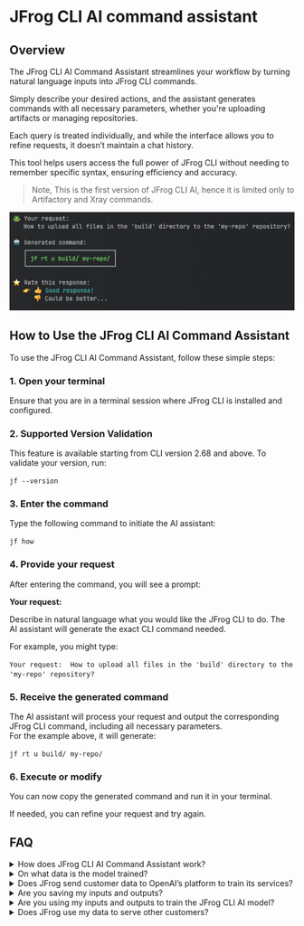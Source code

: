 # JFrog CLI AI command assistant

## Overview

The JFrog CLI AI Command Assistant streamlines your workflow by turning natural language inputs into JFrog CLI commands.

Simply describe your desired actions, and the assistant generates commands with all necessary parameters, whether you're uploading artifacts or managing repositories.

Each query is treated individually, and while the interface allows you to refine requests, it doesn’t maintain a chat history.

This tool helps users access the full power of JFrog CLI without needing to remember specific syntax, ensuring efficiency and accuracy.

> Note, This is the first version of JFrog CLI AI, hence it is limited only to Artifactory and Xray commands.

![](../../.gitbook/assets/cli-ai.png)

## How to Use the JFrog CLI AI Command Assistant

To use the JFrog CLI AI Command Assistant, follow these simple steps:

### 1. Open your terminal
Ensure that you are in a terminal session where JFrog CLI is installed and configured.

### 2. Supported Version Validation
This feature is available starting from CLI version 2.68 and above. To validate your version, run:

`jf --version`

### 3. Enter the command
Type the following command to initiate the AI assistant:

`jf how`

### 4. Provide your request
After entering the command, you will see a prompt:

**Your request:**

Describe in natural language what you would like the JFrog CLI to do. The AI assistant will generate the exact CLI command needed.

For example, you might type:

`Your request:  How to upload all files in the 'build' directory to the 'my-repo' repository?`


### 5. Receive the generated command
The AI assistant will process your request and output the corresponding JFrog CLI command, including all necessary parameters.  
For the example above, it will generate:

`jf rt u build/ my-repo/`

### 6. Execute or modify
You can now copy the generated command and run it in your terminal.

If needed, you can refine your request and try again.

## FAQ

<details>
  <summary>How does JFrog CLI AI Command Assistant work?</summary>

When you make a request using the JFrog CLI AI Command Assistant, your input is sent to a model that generates the appropriate JFrog CLI command. This model has been fine-tuned to produce accurate responses based on various inputs. The fine-tuned model is hosted on Azure OpenAI.
</details>
<details>
    <summary>On what data is the model trained?</summary>

The model was trained using a dataset built from two primary sources:
- **JFrog CLI Public Documentation**: This includes detailed information and examples from JFrog’s publicly available resources.
- **Internal Questions and Answers dataset**: The dataset also incorporates internally created questions and answers, which help to refine the model’s ability to provide precise and relevant commands.
</details>
<details>
    <summary>Does JFrog send customer data to OpenAI’s platform to train its services?</summary>

The data you submit and the responses you receive via JFrog CLI AI are not used to fine-tune or improve our model or services. Each data request is sent to Azure OpenAI individually, over an SSL encrypted service, to process and send back to JFrog.
</details>
<details>
    <summary>Are you saving my inputs and outputs?</summary>

No, JFrog does not save users' input and output data.
</details>
<details>
    <summary>Are you using my inputs and outputs to train the JFrog CLI AI model?</summary>

No, JFrog does not use your inputs and outputs to train the model.
</details>

<details>
    <summary>Does JFrog use my data to serve other customers?</summary>

No, JFrog does not use your data to train the model or serve other customers.
</details>







